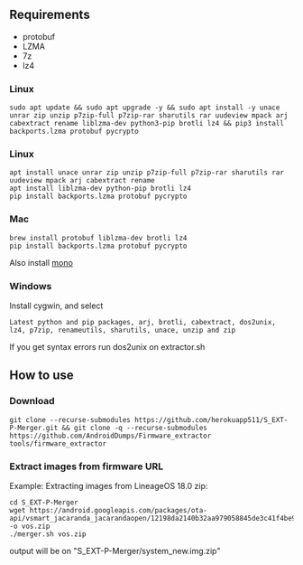 ## Requirements
- protobuf
- LZMA
- 7z
- lz4
### Linux
```
sudo apt update && sudo apt upgrade -y && sudo apt install -y unace unrar zip unzip p7zip-full p7zip-rar sharutils rar uudeview mpack arj cabextract rename liblzma-dev python3-pip brotli lz4 && pip3 install backports.lzma protobuf pycrypto
```
### Linux
```
apt install unace unrar zip unzip p7zip-full p7zip-rar sharutils rar uudeview mpack arj cabextract rename
apt install liblzma-dev python-pip brotli lz4
pip install backports.lzma protobuf pycrypto
```
### Mac
```
brew install protobuf liblzma-dev brotli lz4
pip install backports.lzma protobuf pycrypto
```
Also install [mono](https://www.mono-project.com/docs/getting-started/install/mac/)  

### Windows
Install cygwin, and select

```Latest python and pip packages, arj, brotli, cabextract, dos2unix, lz4, p7zip, renameutils, sharutils, unace, unzip and zip```

If you get syntax errors run dos2unix on extractor.sh

## How to use
### Download
```
git clone --recurse-submodules https://github.com/herokuapp511/S_EXT-P-Merger.git && git clone -q --recurse-submodules https://github.com/AndroidDumps/Firmware_extractor tools/firmware_extractor
```

### Extract images from firmware URL
Example: Extracting images from LineageOS 18.0 zip:
```
cd S_EXT-P-Merger
wget https://android.googleapis.com/packages/ota-api/vsmart_jacaranda_jacarandaopen/12198da2140b32aa979058845de3c41f4be9e730.zip -o vos.zip
./merger.sh vos.zip
```
output will be on "S_EXT-P-Merger/system_new.img.zip"
